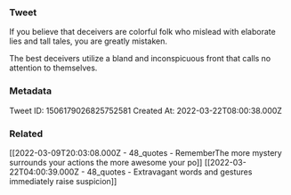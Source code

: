 ### Tweet
If you believe that deceivers are colorful folk who mislead with elaborate lies and tall tales, you are greatly mistaken.

The best deceivers utilize a bland and inconspicuous front that calls no attention to themselves.

### Metadata
Tweet ID: 1506179026825752581
Created At: 2022-03-22T08:00:38.000Z

### Related
[[2022-03-09T20:03:08.000Z - 48_quotes - RememberThe more mystery surrounds your actions the more awesome your po]]
[[2022-03-22T04:00:39.000Z - 48_quotes - Extravagant words and gestures immediately raise suspicion]]




